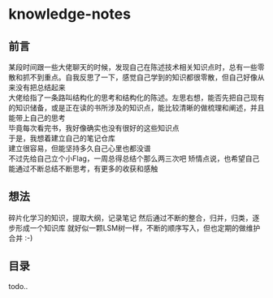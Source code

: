 # knowledge-notes
## 前言
某段时间跟一些大佬聊天的时候，发现自己在陈述技术相关知识点时，总有一些零散和抓不到重点。自我反思了一下，感觉自己学到的知识都很零散，但自己好像从来没有把总结起来  
大佬给指了一条路叫结构化的思考和结构化的陈述。左思右想，能否先把自己现有的知识储备，或是正在读的书所涉及的知识点，能比较清晰的做梳理和阐述，并且能带上自己的思考  
毕竟每次看完书，我好像确实也没有很好的这些知识点  
于是，我想着建立自己的笔记仓库  
建立很容易，但能坚持多久自己心里也都没谱  
不过先给自己立个小Flag，一周总得总结个那么两三次吧
矫情点说，也希望自己能通过不断总结不断思考，有更多的收获和感触
## 想法
碎片化学习的知识，提取大纲，记录笔记
然后通过不断的整合，归并，归类，逐步形成一个知识库
就好似一颗LSM树一样，不断的顺序写入，但也定期的做维护合并 :-)
## 目录
todo..